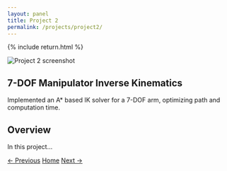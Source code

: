 ```yaml
---
layout: panel
title: Project 2
permalink: /projects/project2/
---
```


{% include return.html %}

<section class="project-hero">
  <img src="{{ '/assets/project2_screenshot.png' | relative_url }}" alt="Project 2 screenshot" class="project-image">
  <div class="project-intro">
    <h1>7-DOF Manipulator Inverse Kinematics</h1>
    <p>
      Implemented an A* based IK solver for a 7-DOF arm, optimizing path and computation time.
    </p>
  </div>
</section>

<section class="project-details">
  <h2>Overview</h2>
  <p>In this project…</p>
  <!-- more sections as desired -->
</section>

<footer class="project-footer">
  <a href="/projects/project1/" class="btn btn-prev">← Previous</a>
  <a href="/"                   class="btn btn-home">Home</a>
  <a href="/projects/project3/" class="btn btn-next">Next →</a>
</footer>
